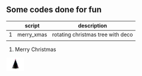 ## Some codes done for fun


|   | script     | description                       |
|---|------------|-----------------------------------|
| 1 | merry_xmas | rotating christmas tree with deco |
|   |            |                                   |

1. Merry Christmas
<img src="https://github.com/doscsy12/general_coding_stuff/blob/main/xmas_tree.jpg" width="48">